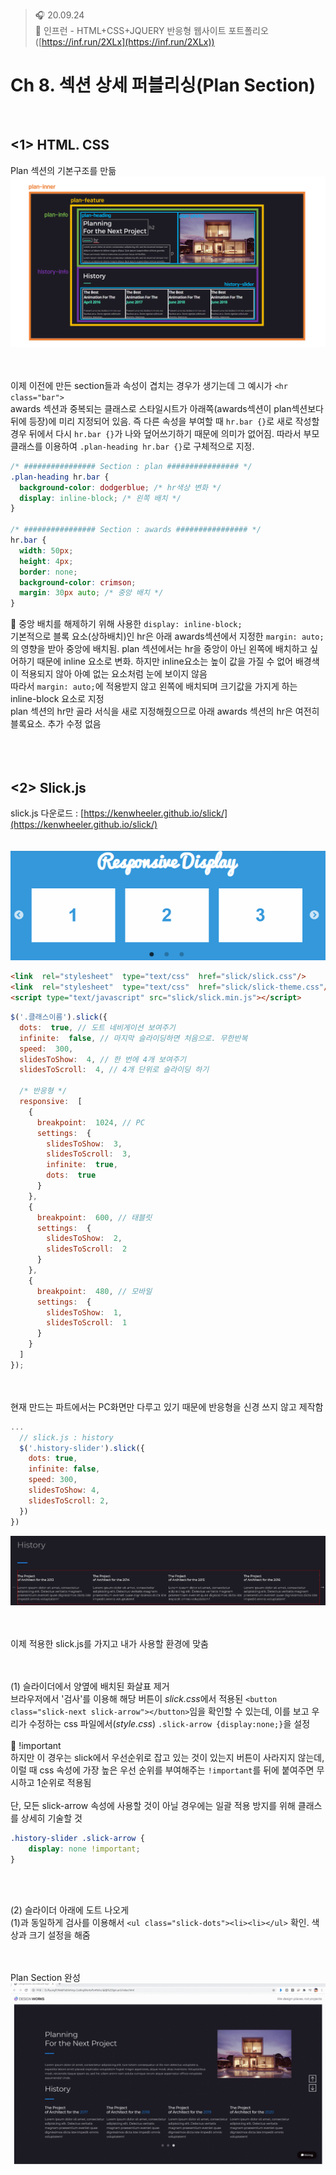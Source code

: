 ﻿> 🎧 20.09.24 <br>
> 🧩 인프런 - HTML+CSS+JQUERY 반응형 웹사이트 포트폴리오 ([https://inf.run/2XLx](https://inf.run/2XLx))

# Ch 8. 섹션 상세 퍼블리싱(Plan Section)

<br>

## <1> HTML. CSS

Plan 섹션의 기본구조를 만듦<br>
![Plan Section 구조](./Img/8-1.PNG)<br>
<br><br>

이제 이전에 만든 section들과 속성이 겹치는 경우가 생기는데 그 예시가 `<hr class="bar">`<br>
awards 섹션과 중복되는 클래스로 스타일시트가 아래쪽(awards섹션이 plan섹션보다 뒤에 등장)에 미리 지정되어 있음. 즉 다른 속성을 부여할 때 `hr.bar {}`로 새로 작성할 경우 뒤에서 다시 `hr.bar {}`가 나와 덮어쓰기하기 때문에 의미가 없어짐. 따라서 부모클래스를 이용하여 `.plan-heading hr.bar {}`로 구체적으로 지정.<br>

```css
/* ################ Section : plan ################ */
.plan-heading hr.bar {
  background-color: dodgerblue; /* hr색상 변화 */
  display: inline-block; /* 왼쪽 배치 */
}

/* ################ Section : awards ################ */
hr.bar {
  width: 50px;
  height: 4px;
  border: none;
  background-color: crimson;
  margin: 30px auto; /* 중앙 배치 */
}
```
🍕 중앙 배치를 해제하기 위해 사용한 `display: inline-block;`<br>
기본적으로 블록 요소(상하배치)인 hr은 아래 awards섹션에서 지정한 `margin: auto;`의 영향을 받아 중앙에 배치됨. plan 섹션에서는 hr을 중앙이 아닌 왼쪽에 배치하고 싶어하기 때문에 inline 요소로 변화. 하지만 inline요소는 높이 값을 가질 수 없어 배경색이 적용되지 않아 아예 없는 요소처럼 눈에 보이지 않음<br>
따라서 `margin: auto;`에 적용받지 않고 왼쪽에 배치되며 크기값을 가지게 하는 inline-block 요소로 지정<br>
plan 섹션의 hr만 골라 서식을 새로 지정해줬으므로 아래 awards 섹션의 hr은 여전히 블록요소. 추가 수정 없음<br>
<br><br>
<br>



## <2> Slick.js

slick.js 다운로드 : [https://kenwheeler.github.io/slick/](https://kenwheeler.github.io/slick/)<br>
<br><br>
![slick.js - Responsive display](./Img/8-2.gif)<br>
```html
<link  rel="stylesheet"  type="text/css"  href="slick/slick.css"/>
<link  rel="stylesheet"  type="text/css"  href="slick/slick-theme.css"/>
<script type="text/javascript" src="slick/slick.min.js"></script>
```
```js
$('.클래스이름').slick({
  dots:  true, // 도트 네비게이션 보여주기
  infinite:  false, // 마지막 슬라이딩하면 처음으로. 무한반복
  speed:  300, 
  slidesToShow:  4, // 한 번에 4개 보여주기
  slidesToScroll:  4, // 4개 단위로 슬라이딩 하기

  /* 반응형 */
  responsive:  [
    {
      breakpoint:  1024, // PC
      settings:  {
        slidesToShow:  3,
        slidesToScroll:  3,
        infinite:  true, 
        dots:  true
      }
    },  
    {
      breakpoint:  600, // 태블릿
      settings:  {
        slidesToShow:  2, 
        slidesToScroll:  2  
      }  
    },  
    { 
      breakpoint:  480, // 모바일
      settings:  { 
        slidesToShow:  1, 
        slidesToScroll:  1
      }
    }
  ]
});
```
<br><br>
현재 만드는 파트에서는 PC화면만 다루고 있기 때문에 반응형을 신경 쓰지 않고 제작함<br>
```js
...
  // slick.js : history
  $('.history-slider').slick({
    dots: true,
    infinite: false,
    speed: 300,
    slidesToShow: 4,
    slidesToScroll: 2,
  })
})
```
![slick.js - using](./Img/8-3.gif)<br>
<br><br>

이제 적용한 slick.js를 가지고 내가 사용할 환경에 맞춤<br>
<br><br>

(1) 슬라이더에서 양옆에 배치된 화살표 제거<br>
브라우저에서 '검사'를 이용해 해당 버튼이 *slick.css*에서 적용된 `<button class="slick-next slick-arrow"></button>`임을 확인할 수 있는데, 이를 보고 우리가 수정하는 css 파일에서(*style.css*) `.slick-arrow {display:none;}`을 설정<br><br>
🍕 !important<br>
하지만 이 경우는 slick에서 우선순위로 잡고 있는 것이 있는지 버튼이 사라지지 않는데, 이럴 때 css 속성에 가장 높은 우선 순위를 부여해주는 `!important`를 뒤에 붙여주면 무시하고 1순위로 적용됨<br>
<br>
단, 모든 slick-arrow 속성에 사용할 것이 아닐 경우에는 일괄 적용 방지를 위해 클래스를 상세히 기술할 것
```css
.history-slider .slick-arrow {
	display: none !important;
}
```
<br><br>

(2) 슬라이더 아래에 도트 나오게<br>
(1)과 동일하게 검사를 이용해서 `<ul class="slick-dots"><li><li></ul>` 확인. 색상과 크기 설정을 해줌<br>
<br><br>


Plan Section 완성<br>
![Plan Seection](./Img/8-4.gif) <br>
